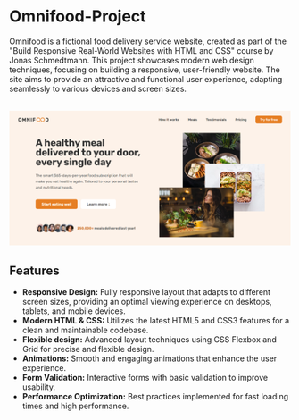 # Omnifood-Project

Omnifood is a fictional food delivery service website, created as part of the "Build Responsive Real-World Websites with HTML and CSS" course by Jonas Schmedtmann. This project showcases modern web design techniques, focusing on building a responsive, user-friendly website. The site aims to provide an attractive and functional user experience, adapting seamlessly to various devices and screen sizes.

<br />
<img src="img/hero_screenshot.png" alt="screenshot from omnifood" />
<br />

## Features

- **Responsive Design:** Fully responsive layout that adapts to different screen sizes, providing an optimal viewing experience on desktops, tablets, and mobile devices.
- **Modern HTML & CSS:** Utilizes the latest HTML5 and CSS3 features for a clean and maintainable codebase.
- **Flexible design:** Advanced layout techniques using CSS Flexbox and Grid for precise and flexible design.
- **Animations:** Smooth and engaging animations that enhance the user experience.
- **Form Validation:** Interactive forms with basic validation to improve usability.
- **Performance Optimization:** Best practices implemented for fast loading times and high performance.
